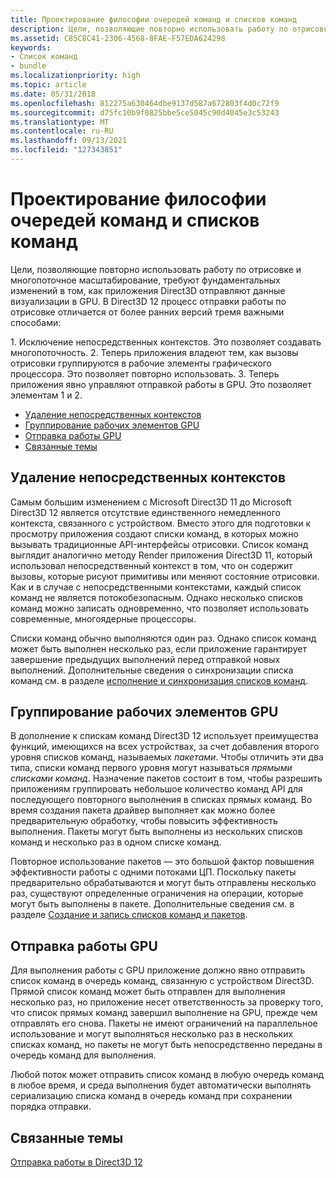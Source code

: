 ```yaml
---
title: Проектирование философии очередей команд и списков команд
description: Цели, позволяющие повторно использовать работу по отрисовке и многопоточное масштабирование, требуют фундаментальных изменений в том, как приложения Direct3D отправляют данные визуализации в GPU.
ms.assetid: C85C8C41-2306-4568-8FAE-F57EDA624298
keywords:
- Список команд
- bundle
ms.localizationpriority: high
ms.topic: article
ms.date: 05/31/2018
ms.openlocfilehash: 812275a630464dbe9137d587a672803f4d0c72f9
ms.sourcegitcommit: d75fc10b9f0825bbe5ce5045c90d4045e3c53243
ms.translationtype: MT
ms.contentlocale: ru-RU
ms.lasthandoff: 09/13/2021
ms.locfileid: "127343851"
---
```

# <a name="design-philosophy-of-command-queues-and-command-lists"></a>Проектирование философии очередей команд и списков команд

Цели, позволяющие повторно использовать работу по отрисовке и многопоточное масштабирование, требуют фундаментальных изменений в том, как приложения Direct3D отправляют данные визуализации в GPU. В Direct3D 12 процесс отправки работы по отрисовке отличается от более ранних версий тремя важными способами:

<dl> 1. Исключение непосредственных контекстов. Это позволяет создавать многопоточность.  
2. Теперь приложения владеют тем, как вызовы отрисовки группируются в рабочие элементы графического процессора. Это позволяет повторно использовать.  
3. Теперь приложения явно управляют отправкой работы в GPU. Это позволяет элементам 1 и 2.  
</dl>

-   [Удаление непосредственных контекстов](#removal-of-the-immediate-context)
-   [Группирование рабочих элементов GPU](#grouping-of-gpu-work-items)
-   [Отправка работы GPU](#gpu-work-submission)
-   [Связанные темы](#related-topics)

## <a name="removal-of-the-immediate-context"></a>Удаление непосредственных контекстов

Самым большим изменением с Microsoft Direct3D 11 до Microsoft Direct3D 12 является отсутствие единственного немедленного контекста, связанного с устройством. Вместо этого для подготовки к просмотру приложения создают списки команд, в которых можно вызывать традиционные API-интерфейсы отрисовки. Список команд выглядит аналогично методу Render приложения Direct3D 11, который использовал непосредственный контекст в том, что он содержит вызовы, которые рисуют примитивы или меняют состояние отрисовки. Как и в случае с непосредственными контекстами, каждый список команд не является потокобезопасным. Однако несколько списков команд можно записать одновременно, что позволяет использовать современные, многоядерные процессоры.

Списки команд обычно выполняются один раз. Однако список команд может быть выполнен несколько раз, если приложение гарантирует завершение предыдущих выполнений перед отправкой новых выполнений. Дополнительные сведения о синхронизации списка команд см. в разделе [исполнение и синхронизация списков команд](executing-and-synchronizing-command-lists.md).

## <a name="grouping-of-gpu-work-items"></a>Группирование рабочих элементов GPU

В дополнение к спискам команд Direct3D 12 использует преимущества функций, имеющихся на всех устройствах, за счет добавления второго уровня списков команд, называемых *пакетами*. Чтобы отличить эти два типа, списки команд первого уровня могут называться *прямыми списками команд*. Назначение пакетов состоит в том, чтобы разрешить приложениям группировать небольшое количество команд API для последующего повторного выполнения в списках прямых команд. Во время создания пакета драйвер выполняет как можно более предварительную обработку, чтобы повысить эффективность выполнения. Пакеты могут быть выполнены из нескольких списков команд и несколько раз в одном списке команд.

Повторное использование пакетов — это большой фактор повышения эффективности работы с одними потоками ЦП. Поскольку пакеты предварительно обрабатываются и могут быть отправлены несколько раз, существуют определенные ограничения на операции, которые могут быть выполнены в пакете. Дополнительные сведения см. в разделе [Создание и запись списков команд и пакетов](recording-command-lists-and-bundles.md).

## <a name="gpu-work-submission"></a>Отправка работы GPU

Для выполнения работы с GPU приложение должно явно отправить список команд в очередь команд, связанную с устройством Direct3D. Прямой список команд может быть отправлен для выполнения несколько раз, но приложение несет ответственность за проверку того, что список прямых команд завершил выполнение на GPU, прежде чем отправлять его снова. Пакеты не имеют ограничений на параллельное использование и могут выполняться несколько раз в нескольких списках команд, но пакеты не могут быть непосредственно переданы в очередь команд для выполнения.

Любой поток может отправить список команд в любую очередь команд в любое время, и среда выполнения будет автоматически выполнять сериализацию списка команд в очередь команд при сохранении порядка отправки.

## <a name="related-topics"></a>Связанные темы

<dl> <dt>

[Отправка работы в Direct3D 12](command-queues-and-command-lists.md)
</dt> </dl>

 

 




